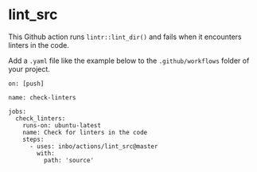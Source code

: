 # lint_src

This Github action runs `lintr::lint_dir()` and fails when it encounters linters in the code.

Add a `.yaml` file like the example below to the `.github/workflows` folder of your project.

```
on: [push]

name: check-linters

jobs:
  check_linters:
    runs-on: ubuntu-latest
    name: Check for linters in the code
    steps:
      - uses: inbo/actions/lint_src@master
        with:
          path: 'source'
```
